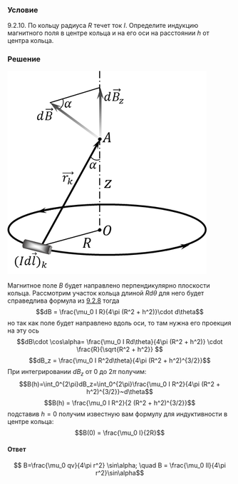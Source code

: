 ###  Условие 

$9.2.10.$ По кольцу радиуса $R$ течет ток $I$. Определите индукцию магнитного поля в центре кольца и на его оси на расстоянии $h$ от центра кольца. 

### Решение

![ Индукцию поля в точке $A$, находящейся на оси кольца на расстоянии $z$ от его центра |447x455, 39%](../../img/9.2.10/9.2.10_1.png)

Магнитное поле $B$ будет направлено перпендикулярно плоскости кольца. Рассмотрим участок кольца длиной $Rd\theta$ для него будет справедлива формула из [9.2.8](../9.2.8) тогда $$dB = \frac{\mu_0 I R}{4\pi (R^2 + h^2)}\cdot d\theta$$ но так как поле будет направлено вдоль оси, то там нужна его проекция на эту ось $$dB\cdot \cos\alpha= \frac{\mu_0 I Rd\theta}{4\pi (R^2 + h^2)} \cdot \frac{R}{\sqrt{R^2 + h^2}} $$ $$dB_z = \frac{\mu_0 I R^2d\theta}{4\pi (R^2 + h^2)^{3/2}}$$ При интегрировании $dB_z$ от $0$ до $2\pi$ получим: $$B(h)=\int_0^{2\pi}dB_z=\int_0^{2\pi}\frac{\mu_0 I R^2}{4\pi (R^2 + h^2)^{3/2}}~d\theta$$ $$B(h) = \frac{\mu_0 I R^2}{2 (R^2 + h^2)^{3/2}}$$ подставив $h = 0$ получим известную вам формулу для индуктивности в центре кольца: $$B(0) = \frac{\mu_0 I}{2R}$$ 

#### Ответ

$$ B=\frac{\mu_0 qv}{4\pi r^2} \sin\alpha; \quad B = \frac{\mu_0 Il}{4\pi r^2}\sin\alpha$$ 
